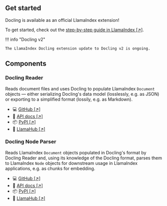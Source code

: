 ## Get started

Docling is available as an official LlamaIndex extension!

To get started, check out the [step-by-step guide in LlamaIndex \[↗\]](https://docs.llamaindex.ai/en/stable/examples/data_connectors/DoclingReaderDemo/)<!--{target="_blank"}-->.

!!! info "Docling v2"

    The LlamaIndex Docling extension update to Docling v2 is ongoing.

## Components

### Docling Reader

Reads document files and uses Docling to populate LlamaIndex `Document` objects — either serializing Docling's data model (losslessly, e.g. as JSON) or exporting to a simplified format (lossily, e.g. as Markdown).

- 💻 [GitHub \[↗\]](https://github.com/run-llama/llama_index/tree/main/llama-index-integrations/readers/llama-index-readers-docling)<!--{target="_blank"}-->
- 📖 [API docs \[↗\]](https://docs.llamaindex.ai/en/stable/api_reference/readers/docling/)<!--{target="_blank"}-->
- 📦 [PyPI \[↗\]](https://pypi.org/project/llama-index-readers-docling/)<!--{target="_blank"}-->
- 🦙 [LlamaHub \[↗\]](https://llamahub.ai/l/readers/llama-index-readers-docling)<!--{target="_blank"}-->

### Docling Node Parser

Reads LlamaIndex `Document` objects populated in Docling's format by Docling Reader and, using its knowledge of the Docling format, parses them to LlamaIndex `Node` objects for downstream usage in LlamaIndex applications, e.g. as chunks for embedding.

- 💻 [GitHub \[↗\]](https://github.com/run-llama/llama_index/tree/main/llama-index-integrations/node_parser/llama-index-node-parser-docling)<!--{target="_blank"}-->
- 📖 [API docs \[↗\]](https://docs.llamaindex.ai/en/stable/api_reference/node_parser/docling/)<!--{target="_blank"}-->
- 📦 [PyPI \[↗\]](https://pypi.org/project/llama-index-node-parser-docling/)<!--{target="_blank"}-->
- 🦙 [LlamaHub \[↗\]](https://llamahub.ai/l/node_parser/llama-index-node-parser-docling)<!--{target="_blank"}-->
